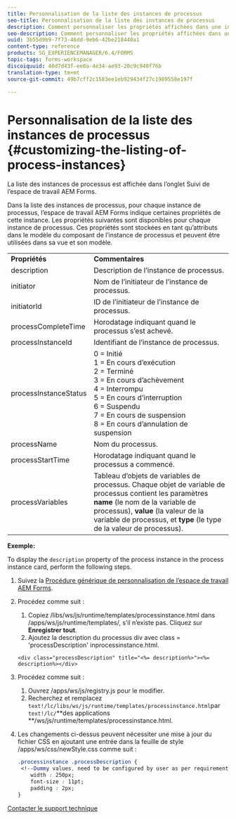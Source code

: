 ```yaml
---
title: Personnalisation de la liste des instances de processus
seo-title: Personnalisation de la liste des instances de processus
description: Comment personnaliser les propriétés affichées dans une instance de processus de l’espace de travail AEM Forms.
seo-description: Comment personnaliser les propriétés affichées dans une instance de processus de l’espace de travail AEM Forms.
uuid: 3b55d9b9-7f73-46dd-9eb6-42be218440a1
content-type: reference
products: SG_EXPERIENCEMANAGER/6.4/FORMS
topic-tags: forms-workspace
discoiquuid: 40d7d43f-ee0a-4e34-ae93-20c9c940f76b
translation-type: tm+mt
source-git-commit: 49b7cff2c1583ee1eb929434f27c1989558e197f

---
```



# Personnalisation de la liste des instances de processus {#customizing-the-listing-of-process-instances}

La liste des instances de processus est affichée dans l’onglet Suivi de l’espace de travail AEM Forms.

Dans la liste des instances de processus, pour chaque instance de processus, l’espace de travail AEM Forms indique certaines propriétés de cette instance. Les propriétés suivantes sont disponibles pour chaque instance de processus. Ces propriétés sont stockées en tant qu’attributs dans le modèle du composant de l’instance de processus et peuvent être utilisées dans sa vue et son modèle.

<table> 
 <tbody> 
  <tr> 
   <td><strong>Propriétés</strong></td> 
   <td><strong>Commentaires</strong></td> 
  </tr> 
  <tr> 
   <td>description</td> 
   <td>Description de l’instance de processus.</td> 
  </tr> 
  <tr> 
   <td>initiator</td> 
   <td>Nom de l’initiateur de l’instance de processus.</td> 
  </tr> 
  <tr> 
   <td>initiatorId</td> 
   <td>ID de l’initiateur de l’instance de processus.</td> 
  </tr> 
  <tr> 
   <td>processCompleteTime</td> 
   <td>Horodatage indiquant quand le processus s’est achevé.</td> 
  </tr> 
  <tr> 
   <td>processInstanceId</td> 
   <td>Identifiant de l’instance de processus.</td> 
  </tr> 
  <tr> 
   <td>processInstanceStatus</td> 
   <td>0 = Initié<br /> 1 = En cours d’exécution<br /> 2 = Terminé<br /> 3 = En cours d’achèvement<br /> 4 = Interrompu<br /> 5 = En cours d’interruption<br /> 6 = Suspendu<br /> 7 = En cours de suspension<br /> 8 = En cours d’annulation de suspension</td> 
  </tr> 
  <tr> 
   <td>processName</td> 
   <td>Nom du processus.</td> 
  </tr> 
  <tr> 
   <td>processStartTime</td> 
   <td>Horodatage indiquant quand le processus a commencé.</td> 
  </tr> 
  <tr> 
   <td>processVariables</td> 
   <td>Tableau d’objets de variables de processus. Chaque objet de variable de processus contient les paramètres <strong>name</strong> (le nom de la variable de processus), <strong>value</strong> (la valeur de la variable de processus, et<strong> type</strong> (le type de la valeur de processus).</td> 
  </tr> 
 </tbody> 
</table>

**Exemple:**

To display the `description` property of the process instance in the process instance card, perform the following steps.

1. Suivez la [Procédure générique de personnalisation de l’espace de travail AEM Forms](/help/forms/using/generic-steps-html-workspace-customization.md).
1. Procédez comme suit :

   1. Copiez /libs/ws/js/runtime/templates/processinstance.html dans /apps/ws/js/runtime/templates/, s’il n’existe pas. Cliquez sur **Enregistrer tout**.
   1. Ajoutez la description du processus div avec class = &#39;processDescription&#39; inprocessinstance.html.

   ```
   <div class="processDescription" title="<%= description%>"><%= description%></div>
   ```

1. Procédez comme suit :

   1. Ouvrez /apps/ws/js/registry.js pour le modifier.
   1. Recherchez et remplacez `text!/lc/libs/ws/js/runtime/templates/processinstance.html`par `text!/lc/`**des applications **/ws/js/runtime/templates/processinstance.html.

1. Les changements ci-dessus peuvent nécessiter une mise à jour du fichier CSS en ajoutant une entrée dans la feuille de style /apps/ws/css/newStyle.css comme suit :

   ```css
   .processinstance .processDescription {
    <!--Dummy values, need to be configured by user as per requirement as well as user can add or delete any property depending upon requirement-->
       width : 250px;
       font-size : 11pt;
       padding : 2px;
   }
   ```

[Contacter le support technique](https://www.adobe.com/account/sign-in.supportportal.html)
